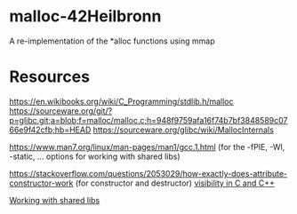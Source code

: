 # malloc-42Heilbronn
A re-implementation of the *alloc functions using mmap


# Resources
https://en.wikibooks.org/wiki/C_Programming/stdlib.h/malloc
https://sourceware.org/git/?p=glibc.git;a=blob;f=malloc/malloc.c;h=948f9759afa16f74b7bf3848589c0766e9f42cfb;hb=HEAD
https://sourceware.org/glibc/wiki/MallocInternals

https://www.man7.org/linux/man-pages/man1/gcc.1.html (for the -fPIE, -Wl, -static, ... options for working with shared libs)

https://stackoverflow.com/questions/2053029/how-exactly-does-attribute-constructor-work (for constructor and destructor)
[visibility in C and C++](https://gcc.gnu.org/wiki/Visibility)

[Working with shared libs](https://amir.rachum.com/shared-libraries/)